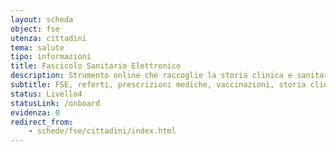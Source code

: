 ```yaml
---
layout: scheda
object: fse
utenza: cittadini
tema: salute
tipo: informazioni
title: Fascicolo Sanitario Elettronico
description: Strumento online che raccoglie la storia clinica e sanitaria di una persona. Occorre autenticarsi e dare il consenso
subtitle: FSE, referti, prescrizioni mediche, vaccinazioni, storia clinica, stato di salute
status: Livello4
statusLink: /onboard
evidenza: 0
redirect_from:
    - schede/fse/cittadini/index.html
---
```


